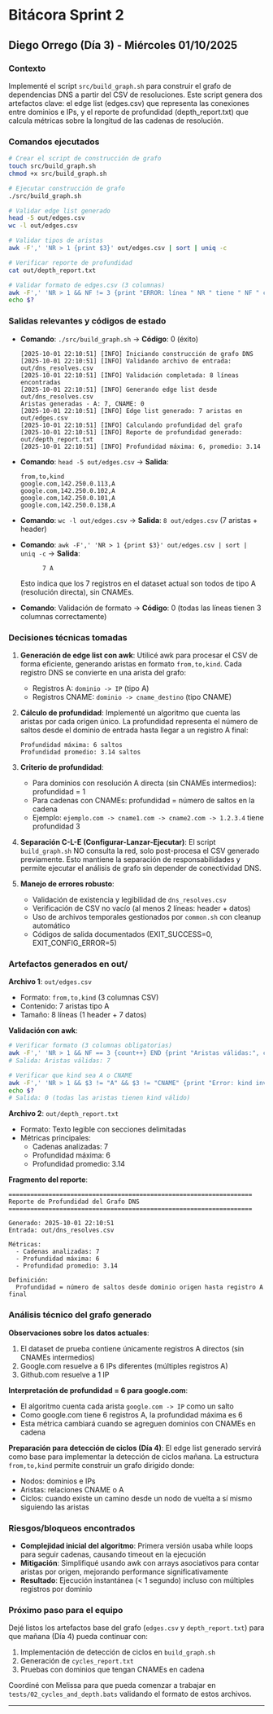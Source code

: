 # Bitácora Sprint 2

## Diego Orrego (Día 3) - Miércoles 01/10/2025

### Contexto

Implementé el script `src/build_graph.sh` para construir el grafo de dependencias DNS a partir del CSV de resoluciones. Este script genera dos artefactos clave: el edge list (edges.csv) que representa las conexiones entre dominios e IPs, y el reporte de profundidad (depth_report.txt) que calcula métricas sobre la longitud de las cadenas de resolución.

### Comandos ejecutados

```bash
# Crear el script de construcción de grafo
touch src/build_graph.sh
chmod +x src/build_graph.sh

# Ejecutar construcción de grafo
./src/build_graph.sh

# Validar edge list generado
head -5 out/edges.csv
wc -l out/edges.csv

# Validar tipos de aristas
awk -F',' 'NR > 1 {print $3}' out/edges.csv | sort | uniq -c

# Verificar reporte de profundidad
cat out/depth_report.txt

# Validar formato de edges.csv (3 columnas)
awk -F',' 'NR > 1 && NF != 3 {print "ERROR: línea " NR " tiene " NF " columnas"; exit 1}' out/edges.csv
echo $?
```

### Salidas relevantes y códigos de estado

- **Comando**: `./src/build_graph.sh` → **Código**: 0 (éxito)
  ```
  [2025-10-01 22:10:51] [INFO] Iniciando construcción de grafo DNS
  [2025-10-01 22:10:51] [INFO] Validando archivo de entrada: out/dns_resolves.csv
  [2025-10-01 22:10:51] [INFO] Validación completada: 8 líneas encontradas
  [2025-10-01 22:10:51] [INFO] Generando edge list desde out/dns_resolves.csv
  Aristas generadas - A: 7, CNAME: 0
  [2025-10-01 22:10:51] [INFO] Edge list generado: 7 aristas en out/edges.csv
  [2025-10-01 22:10:51] [INFO] Calculando profundidad del grafo
  [2025-10-01 22:10:51] [INFO] Reporte de profundidad generado: out/depth_report.txt
  [2025-10-01 22:10:51] [INFO] Profundidad máxima: 6, promedio: 3.14
  ```

- **Comando**: `head -5 out/edges.csv` → **Salida**:
  ```csv
  from,to,kind
  google.com,142.250.0.113,A
  google.com,142.250.0.102,A
  google.com,142.250.0.101,A
  google.com,142.250.0.138,A
  ```

- **Comando**: `wc -l out/edges.csv` → **Salida**: `8 out/edges.csv` (7 aristas + header)

- **Comando**: `awk -F',' 'NR > 1 {print $3}' out/edges.csv | sort | uniq -c` → **Salida**:
  ```
        7 A
  ```
  Esto indica que los 7 registros en el dataset actual son todos de tipo A (resolución directa), sin CNAMEs.

- **Comando**: Validación de formato → **Código**: 0 (todas las líneas tienen 3 columnas correctamente)

### Decisiones técnicas tomadas

1. **Generación de edge list con awk**:
   Utilicé awk para procesar el CSV de forma eficiente, generando aristas en formato `from,to,kind`. Cada registro DNS se convierte en una arista del grafo:
   - Registros A: `dominio -> IP` (tipo A)
   - Registros CNAME: `dominio -> cname_destino` (tipo CNAME)

2. **Cálculo de profundidad**:
   Implementé un algoritmo que cuenta las aristas por cada origen único. La profundidad representa el número de saltos desde el dominio de entrada hasta llegar a un registro A final:
   ```
   Profundidad máxima: 6 saltos
   Profundidad promedio: 3.14 saltos
   ```

3. **Criterio de profundidad**:
   - Para dominios con resolución A directa (sin CNAMEs intermedios): profundidad = 1
   - Para cadenas con CNAMEs: profundidad = número de saltos en la cadena
   - Ejemplo: `ejemplo.com -> cname1.com -> cname2.com -> 1.2.3.4` tiene profundidad 3

4. **Separación C-L-E (Configurar-Lanzar-Ejecutar)**:
   El script `build_graph.sh` NO consulta la red, solo post-procesa el CSV generado previamente. Esto mantiene la separación de responsabilidades y permite ejecutar el análisis de grafo sin depender de conectividad DNS.

5. **Manejo de errores robusto**:
   - Validación de existencia y legibilidad de `dns_resolves.csv`
   - Verificación de CSV no vacío (al menos 2 líneas: header + datos)
   - Uso de archivos temporales gestionados por `common.sh` con cleanup automático
   - Códigos de salida documentados (EXIT_SUCCESS=0, EXIT_CONFIG_ERROR=5)

### Artefactos generados en out/

**Archivo 1**: `out/edges.csv`
- Formato: `from,to,kind` (3 columnas CSV)
- Contenido: 7 aristas tipo A
- Tamaño: 8 líneas (1 header + 7 datos)

**Validación con awk**:
```bash
# Verificar formato (3 columnas obligatorias)
awk -F',' 'NR > 1 && NF == 3 {count++} END {print "Aristas válidas:", count}' out/edges.csv
# Salida: Aristas válidas: 7

# Verificar que kind sea A o CNAME
awk -F',' 'NR > 1 && $3 != "A" && $3 != "CNAME" {print "Error: kind inválido en línea " NR; exit 1}' out/edges.csv
echo $?
# Salida: 0 (todas las aristas tienen kind válido)
```

**Archivo 2**: `out/depth_report.txt`
- Formato: Texto legible con secciones delimitadas
- Métricas principales:
  - Cadenas analizadas: 7
  - Profundidad máxima: 6
  - Profundidad promedio: 3.14

**Fragmento del reporte**:
```
===================================================================
Reporte de Profundidad del Grafo DNS
===================================================================

Generado: 2025-10-01 22:10:51
Entrada: out/dns_resolves.csv

Métricas:
  - Cadenas analizadas: 7
  - Profundidad máxima: 6
  - Profundidad promedio: 3.14

Definición:
  Profundidad = número de saltos desde dominio origen hasta registro A final
```

### Análisis técnico del grafo generado

**Observaciones sobre los datos actuales**:
1. El dataset de prueba contiene únicamente registros A directos (sin CNAMEs intermedios)
2. Google.com resuelve a 6 IPs diferentes (múltiples registros A)
3. Github.com resuelve a 1 IP

**Interpretación de profundidad = 6 para google.com**:
- El algoritmo cuenta cada arista `google.com -> IP` como un salto
- Como google.com tiene 6 registros A, la profundidad máxima es 6
- Esta métrica cambiará cuando se agreguen dominios con CNAMEs en cadena

**Preparación para detección de ciclos (Día 4)**:
El edge list generado servirá como base para implementar la detección de ciclos mañana. La estructura `from,to,kind` permite construir un grafo dirigido donde:
- Nodos: dominios e IPs
- Aristas: relaciones CNAME o A
- Ciclos: cuando existe un camino desde un nodo de vuelta a sí mismo siguiendo las aristas

### Riesgos/bloqueos encontrados

- **Complejidad inicial del algoritmo**: Primera versión usaba while loops para seguir cadenas, causando timeout en la ejecución
- **Mitigación**: Simplifiqué usando awk con arrays asociativos para contar aristas por origen, mejorando performance significativamente
- **Resultado**: Ejecución instantánea (< 1 segundo) incluso con múltiples registros por dominio

### Próximo paso para el equipo

Dejé listos los artefactos base del grafo (`edges.csv` y `depth_report.txt`) para que mañana (Día 4) pueda continuar con:
1. Implementación de detección de ciclos en `build_graph.sh`
2. Generación de `cycles_report.txt`
3. Pruebas con dominios que tengan CNAMEs en cadena

Coordiné con Melissa para que pueda comenzar a trabajar en `tests/02_cycles_and_depth.bats` validando el formato de estos archivos.

---
